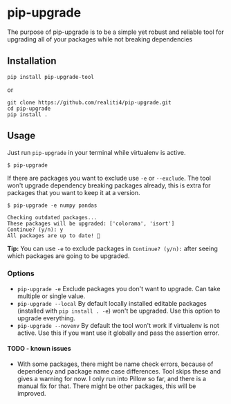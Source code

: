 # pip-upgrade
The purpose of pip-upgrade is to be a simple yet robust and reliable tool for upgrading all of your packages while not breaking dependencies

## Installation

	pip install pip-upgrade-tool
	
or	

    git clone https://github.com/realiti4/pip-upgrade.git
    cd pip-upgrade
    pip install .

## Usage
Just run `pip-upgrade` in your terminal while virtualenv is active.

    $ pip-upgrade

If there are packages you want to exclude use `-e` or `--exclude`. The tool won't upgrade dependency breaking packages already, this is extra for packages that you want to keep it at a version.

    $ pip-upgrade -e numpy pandas

```
Checking outdated packages...
These packages will be upgraded: ['colorama', 'isort']
Continue? (y/n): y
All packages are up to date! 🎉
```

**Tip:** You can use `-e` to exclude packages in `Continue? (y/n):` after seeing which packages are going to be upgraded.

### Options
- `pip-upgrade -e` Exclude packages you don't want to upgrade. Can take multiple or single value.
- `pip-upgrade --local`	By default locally installed editable packages (installed with `pip install . -e`) won't be upgraded. Use this option to upgrade everything.
- `pip-upgrade --novenv` By default the tool won't work if virtualenv is not active. Use this if you want use it globally and pass the assertion error.

#### TODO - known issues
- With some packages, there might be name check errors, because of dependency and package name case differences. Tool skips these and gives a warning for now. I only run into Pillow so far, and there is a manual fix for that. There might be other packages, this will be improved.
